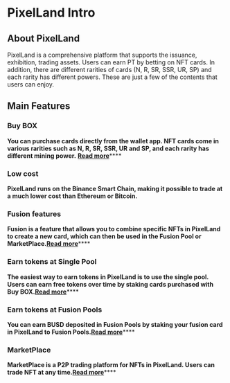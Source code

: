# PixelLand Intro

## **About PixelLand**

PixelLand is a comprehensive platform that supports the issuance, exhibition, trading assets. Users can earn PT by betting on NFT cards. In addition, there are different rarities of cards (N, R, SR, SSR, UR, SP) and each rarity has different powers. These are just a few of the contents that users can enjoy.

## **Main Features**

### Buy BOX

**You can purchase cards directly from the wallet app. NFT cards come in various rarities such as N, R, SR, SSR, UR and SP, and each rarity has different mining power.** [**Read more**](buy-box/)****

### **Low cost**

**PixelLand runs on the Binance Smart Chain, making it possible to trade at a much lower cost than Ethereum or Bitcoin.**

### Fusion features

**Fusion is a feature that allows you to combine specific NFTs in PixelLand to create a new card, which can then be used in the Fusion Pool or MarketPlace.**[**Read more**](fusion/)****

### **Earn tokens at Single Pool**

**The easiest way to earn tokens in PixelLand is to use the single pool. Users can earn free tokens over time by staking cards purchased with Buy BOX.**[**Read more**](single-pools/)****

### **Earn tokens at Fusion Pools**

**You can earn BUSD deposited in Fusion Pools by staking your fusion card in PixelLand to Fusion Pools.**[**Read more**](fusion-pools/)****

### MarketPlace

**MarketPlace is a P2P trading platform for NFTs in PixelLand. Users can trade NFT at any time.**[**Read more**](pixelland-intro.md#marketplace)****
